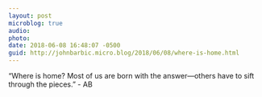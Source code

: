 ```yaml
---
layout: post
microblog: true
audio: 
photo: 
date: 2018-06-08 16:48:07 -0500
guid: http://johnbarbic.micro.blog/2018/06/08/where-is-home.html
---
```

“Where is home? Most of us are born with the answer—others have to sift through the pieces.” - AB
